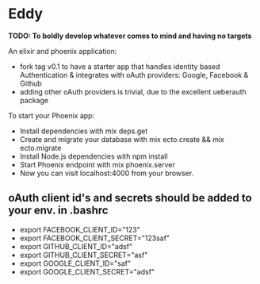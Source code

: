 # Eddy

**TODO: To boldly develop whatever comes to mind and having no targets**

An elixir and phoenix application:
  * fork tag v0.1 to have a starter app that handles identity based Authentication & integrates with oAuth providers: Google, Facebook & Github
  * adding other oAuth providers is trivial, due to the excellent ueberauth package
  

To start your Phoenix app:

  * Install dependencies with mix deps.get
  * Create and migrate your database with mix ecto.create && mix ecto.migrate
  * Install Node.js dependencies with npm install
  * Start Phoenix endpoint with mix phoenix.server
  * Now you can visit localhost:4000 from your browser.

## oAuth client id's and secrets should be added to your env. in .bashrc
  * export FACEBOOK_CLIENT_ID="123"
  * export FACEBOOK_CLIENT_SECRET="123saf"
  * export GITHUB_CLIENT_ID="adsf"
  * export GITHUB_CLIENT_SECRET="asf"
  * export GOOGLE_CLIENT_ID="saf"
  * export GOOGLE_CLIENT_SECRET="adsf"
